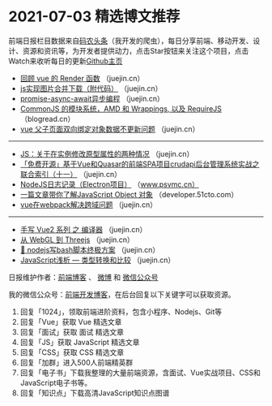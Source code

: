# 2021-07-03 精选博文推荐

前端日报栏目数据来自[码农头条](http://hao.caibaojian.com.cn/)（我开发的爬虫），每日分享前端、移动开发、设计、资源和资讯等，为开发者提供动力，点击Star按钮来关注这个项目，点击Watch来收听每日的更新[Github主页](https://github.com/kujian/frontendDaily)
* [回顾 vue 的 Render 函数](https://juejin.cn/post/6980199710963286029) （juejin.cn）
* [js实现图片合并下载（附代码）](https://juejin.cn/post/6980170760258060324) （juejin.cn）
* [promise-async-await异步编程](https://juejin.cn/post/6980163879380729864) （juejin.cn）
* [CommonJS 的模块系统，AMD 和 Wrappings, 以及 RequireJS](https://blogread.cn/it/article/2957?f=hot1) （blogread.cn）
* [vue 父子页面双向绑定对象数据不更新问题](https://juejin.cn/post/6980153439871303693) （juejin.cn）

***
* [JS：关于在实例修改原型属性的两种情况](https://juejin.cn/post/6980152202585178119) （juejin.cn）
* [「免费开源」基于Vue和Quasar的前端SPA项目crudapi后台管理系统实战之联合索引（十一）](https://juejin.cn/post/6980147241650487303) （juejin.cn）
* [NodeJS日志记录（Electron项目）](https://www.psvmc.cn/article/2021-07-02-nodejs-log.html) （www.psvmc.cn）
* [一篇文章带你了解JavaScript Object 对象](https://developer.51cto.com/art/202107/669497.htm) （developer.51cto.com）
* [vue在webpack解决跨域问题](https://juejin.cn/post/6980233928552480782) （juejin.cn）

***
* [手写 Vue2 系列 之 编译器](https://juejin.cn/post/6980129607353630756) （juejin.cn）
* [从 WebGL 到 Threejs](https://juejin.cn/post/6980229836333645855) （juejin.cn）
* [👏 nodejs写bash脚本终极方案](https://juejin.cn/post/6979989936137043999) （juejin.cn）
* [JavaScript浅析 &#8212; 类型转换和比较](https://juejin.cn/post/6980209452381110279) （juejin.cn）

日报维护作者：[前端博客](http://caibaojian.com.cn/) 、 [微博](http://weibo.com/kujian) 和 [微信公众号](https://open.weixin.qq.com/qr/code?username=caibaojian_com)

我的微信公众号：[前端开发博客](https://open.weixin.qq.com/qr/code?username=caibaojian_com)，在后台回复以下关键字可以获取资源。

1. 回复「1024」，领取前端进阶资料，包含小程序、Nodejs、Git等
2. 回复「Vue」获取 Vue 精选文章
3. 回复「面试」获取 面试 精选文章
4. 回复「JS」获取 JavaScript 精选文章
5. 回复「CSS」获取 CSS 精选文章
6. 回复「加群」进入500人前端精英群
7. 回复「电子书」下载我整理的大量前端资源，含面试、Vue实战项目、CSS和JavaScript电子书等。
8. 回复「知识点」下载高清JavaScript知识点图谱